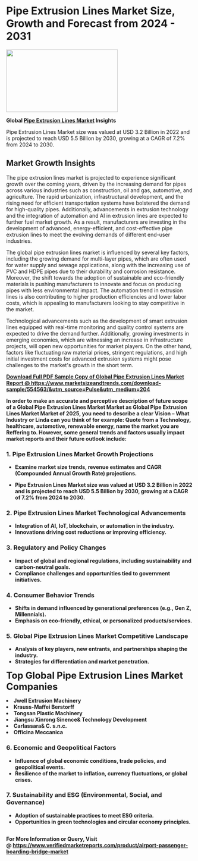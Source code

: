 <H1>Pipe Extrusion Lines Market Size, Growth and Forecast from 2024 - 2031</H1><img class="aligncenter size-medium wp-image-584254" src="https://thirdeyenews.in/wp-content/uploads/2024/09/Global-Market-Research-300x168.jpeg" alt="" width="300" height="168" /><p><strong>Global&nbsp;<a href="https://www.marketsizeandtrends.com/download-sample/554563/&amp;utm_source=Pulse&amp;utm_medium=204">Pipe Extrusion Lines Market</a> Insights</strong></p><p>Pipe Extrusion Lines Market size was valued at USD 3.2 Billion in 2022 and is projected to reach USD 5.5 Billion by 2030, growing at a CAGR of 7.2% from 2024 to 2030.</p><p><h2>Market Growth Insights</h2> <p>The pipe extrusion lines market is projected to experience significant growth over the coming years, driven by the increasing demand for pipes across various industries such as construction, oil and gas, automotive, and agriculture. The rapid urbanization, infrastructural development, and the rising need for efficient transportation systems have bolstered the demand for high-quality pipes. Additionally, advancements in extrusion technology and the integration of automation and AI in extrusion lines are expected to further fuel market growth. As a result, manufacturers are investing in the development of advanced, energy-efficient, and cost-effective pipe extrusion lines to meet the evolving demands of different end-user industries.</p> <p><strong><a href="#"></a></strong></p> <p>The global pipe extrusion lines market is influenced by several key factors, including the growing demand for multi-layer pipes, which are often used for water supply and sewage applications, along with the increasing use of PVC and HDPE pipes due to their durability and corrosion resistance. Moreover, the shift towards the adoption of sustainable and eco-friendly materials is pushing manufacturers to innovate and focus on producing pipes with less environmental impact. The automation trend in extrusion lines is also contributing to higher production efficiencies and lower labor costs, which is appealing to manufacturers looking to stay competitive in the market.</p> <p>Technological advancements such as the development of smart extrusion lines equipped with real-time monitoring and quality control systems are expected to drive the demand further. Additionally, growing investments in emerging economies, which are witnessing an increase in infrastructure projects, will open new opportunities for market players. On the other hand, factors like fluctuating raw material prices, stringent regulations, and high initial investment costs for advanced extrusion systems might pose challenges to the market's growth in the short term.</p> <p><strong><a href="#"></p><p><span class=""><strong>Download Full PDF Sample Copy of Global Pipe Extrusion Lines Market Report</strong> @ <a href="https://www.marketsizeandtrends.com/download-sample/554563/&amp;utm_source=Pulse&amp;utm_medium=204" target="_blank">https://www.marketsizeandtrends.com/download-sample/554563/&amp;utm_source=Pulse&amp;utm_medium=204</a></span></p><p>In order to make an accurate and perceptive description of future scope of a Global&nbsp;Pipe Extrusion Lines Market Market as Global&nbsp;Pipe Extrusion Lines Market Market of 2025, you need to describe a clear Vision &ndash; What Industry or Linda can you think of for example: Quote from a Technology, healthcare, automotive, renewable energy, name the market you are Reffering to. However, some general trends and factors usually impact market reports and their future outlook include:</p><h3>1.&nbsp;<strong>Pipe Extrusion Lines Market Growth Projections</strong></h3><ul><li>Examine market size trends, revenue estimates and CAGR (Compounded Annual Growth Rate) projections.</li><li><p>Pipe Extrusion Lines Market size was valued at USD 3.2 Billion in 2022 and is projected to reach USD 5.5 Billion by 2030, growing at a CAGR of 7.2% from 2024 to 2030.</p></li></ul><h3>2.&nbsp;<strong>Pipe Extrusion Lines Market Technological Advancements</strong></h3><ul><li>Integration of AI, IoT, blockchain, or automation in the industry.</li><li>Innovations driving cost reductions or improving efficiency.</li></ul><h3>3.&nbsp;<strong>Regulatory and Policy Changes</strong></h3><ul><li>Impact of global and regional regulations, including sustainability and carbon-neutral goals.</li><li>Compliance challenges and opportunities tied to government initiatives.</li></ul><h3>4.&nbsp;<strong>Consumer Behavior Trends</strong></h3><ul><li>Shifts in demand influenced by generational preferences (e.g., Gen Z, Millennials).</li><li>Emphasis on eco-friendly, ethical, or personalized products/services.</li></ul><h3>5.&nbsp;<strong>Global Pipe Extrusion Lines Market Competitive Landscape</strong></h3><ul><li>Analysis of key players, new entrants, and partnerships shaping the industry.</li><li>Strategies for differentiation and market penetration.</li></ul><p data-pm-slice="1 1 []"><span style="color: inherit; font-family: inherit; font-size: 25px;">Top Global Pipe Extrusion Lines Market Companies</span></p><div class="" data-test-id=""><p><li>Jwell Extrusion Machinery</li><li> Krauss-Maffei Berstorff</li><li> Tongsan Plastic Machinery</li><li> Jiangsu Xinrong Sinence& Technology Development</li><li> Carlassara& C. s.n.c.</li><li> Officina Meccanica</li></p></div><h3>6.&nbsp;<strong>Economic and Geopolitical Factors</strong></h3><ul><li>Influence of global economic conditions, trade policies, and geopolitical events.</li><li>Resilience of the market to inflation, currency fluctuations, or global crises.</li></ul><h3>7.&nbsp;<strong>Sustainability and ESG (Environmental, Social, and Governance)</strong></h3><ul><li>Adoption of sustainable practices to meet ESG criteria.</li><li>Opportunities in green technologies and circular economy principles.</li></ul><h2><strong style="font-size: 14px;">For More Information or Query, Visit @&nbsp;</strong><a style="background-color: #ffffff; font-size: 14px;" href="https://www.marketsizeandtrends.com/report/pipe-extrusion-lines-market/" target="_blank">https://www.verifiedmarketreports.com/product/airport-passenger-boarding-bridge-market</a></h2>
